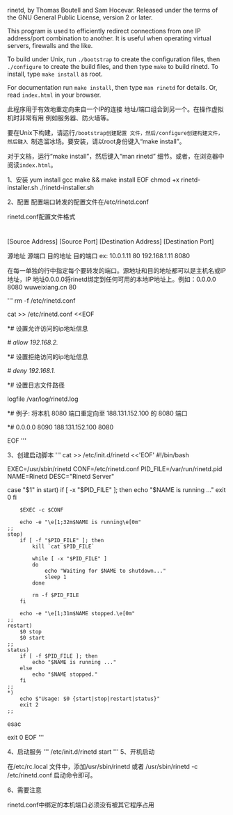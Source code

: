 rinetd, by Thomas Boutell and Sam Hocevar. Released under the terms
of the GNU General Public License, version 2 or later.

This program is used to efficiently redirect connections from one IP
address/port combination to another. It is useful when operating virtual
servers, firewalls and the like.

To build under Unix, run `./bootstrap` to create the configuration
files, then `./configure` to create the build files, and then type
`make` to build rinetd. To install, type `make install` as root.

For documentation run `make install`, then type `man rinetd` for
details. Or, read `index.html` in your browser.


此程序用于有效地重定向来自一个IP的连接
地址/端口组合到另一个。在操作虚拟机时非常有用
例如服务器、防火墙等。

要在Unix下构建，请运行`/bootstrap创建配置
文件，然后/configure创建构建文件，然后键入
`制造溜冰场。要安装，请以root身份键入“make install”。

对于文档，运行“make install”，然后键入“man rinetd”
细节。或者，在浏览器中阅读`index.html`。

1、安装
yum install gcc
make && make install
EOF
chmod +x rinetd-installer.sh
./rinetd-installer.sh

2、配置
配置端口转发的配置文件在/etc/rinetd.conf

rinetd.conf配置文件格式

#
[Source Address] [Source Port] [Destination Address] [Destination Port]

源地址 源端口 目的地址 目的端口
ex:
10.0.1.11 80  192.168.1.11 8080

在每一单独的行中指定每个要转发的端口。源地址和目的地址都可以是主机名或IP地址，IP 地址0.0.0.0将rinetd绑定到任何可用的本地IP地址上。例如：0.0.0.0 8080 wuweixiang.cn 80

'''
rm -f /etc/rinetd.conf

cat >> /etc/rinetd.conf <<EOF

*# 设置允许访问的ip地址信息

*# allow 192.168.2.*

*# 设置拒绝访问的ip地址信息

*# deny 192.168.1.*

*# 设置日志文件路径

logfile /var/log/rinetd.log

*# 例子: 将本机 8080 端口重定向至 188.131.152.100 的 8080 端口

*# 0.0.0.0 8090 188.131.152.100 8080

EOF
'''

3、创建启动脚本
'''
cat >> /etc/init.d/rinetd <<'EOF'
#!/bin/bash

EXEC=/usr/sbin/rinetd
CONF=/etc/rinetd.conf
PID_FILE=/var/run/rinetd.pid
NAME=Rinetd
DESC="Rinetd Server"

case "$1" in
    start)
        if [ -x "$PID_FILE" ]; then
            echo "$NAME is running ..."
            exit 0
        fi

        $EXEC -c $CONF

        echo -e "\e[1;32m$NAME is running\e[0m"
    ;;
    stop)
        if [ -f "$PID_FILE" ]; then
            kill `cat $PID_FILE`

            while [ -x "$PID_FILE" ]
            do
                echo "Waiting for $NAME to shutdown..."  
                sleep 1
            done

            rm -f $PID_FILE
        fi

        echo -e "\e[1;31m$NAME stopped.\e[0m"
    ;;
    restart)
        $0 stop
        $0 start
    ;;
    status)
        if [ -f $PID_FILE ]; then
            echo "$NAME is running ..."
        else
            echo "$NAME stopped."
        fi
    ;;
    *)
        echo $"Usage: $0 {start|stop|restart|status}"
        exit 2
    ;;
esac

exit 0
EOF
'''

4、启动服务
'''
/etc/init.d/rinetd start
'''
5、开机启动 
 
在/etc/rc.local 文件中，添加/usr/sbin/rinetd 或者 /usr/sbin/rinetd -c /etc/rinetd.conf 启动命令即可。
 
6、需要注意

rinetd.conf中绑定的本机端口必须没有被其它程序占用
 



